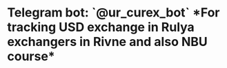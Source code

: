 <h1>Telegram bot: `@ur_curex_bot`
*For tracking USD exchange in Rulya exchangers in Rivne and also NBU course*   

